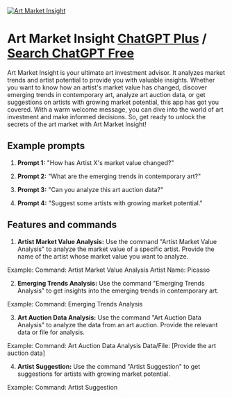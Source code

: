 
[![Art Market Insight](https://files.oaiusercontent.com/file-QqyBZbKqMjKXpOCm1qo10uPY?se=2123-10-17T09%3A35%3A16Z&sp=r&sv=2021-08-06&sr=b&rscc=max-age%3D31536000%2C%20immutable&rscd=attachment%3B%20filename%3D55780d50-a760-4691-9f27-4be1e874d285.png&sig=yDsNSTAavBdTMUQto1%2B/9swBEzYP7PLBuzIqgVBwUXg%3D)](https://chat.openai.com/g/g-4vPOBMrN6-art-market-insight)

# Art Market Insight [ChatGPT Plus](https://chat.openai.com/g/g-4vPOBMrN6-art-market-insight) / [Search ChatGPT Free](https://gptcall.net/index.html#/?search=Art%20Market%20Insight)

Art Market Insight is your ultimate art investment advisor. It analyzes market trends and artist potential to provide you with valuable insights. Whether you want to know how an artist's market value has changed, discover emerging trends in contemporary art, analyze art auction data, or get suggestions on artists with growing market potential, this app has got you covered. With a warm welcome message, you can dive into the world of art investment and make informed decisions. So, get ready to unlock the secrets of the art market with Art Market Insight!

## Example prompts

1. **Prompt 1:** "How has Artist X's market value changed?"

2. **Prompt 2:** "What are the emerging trends in contemporary art?"

3. **Prompt 3:** "Can you analyze this art auction data?"

4. **Prompt 4:** "Suggest some artists with growing market potential."

## Features and commands

1. **Artist Market Value Analysis:** Use the command "Artist Market Value Analysis" to analyze the market value of a specific artist. Provide the name of the artist whose market value you want to analyze.

Example: 
Command: Artist Market Value Analysis
Artist Name: Picasso

2. **Emerging Trends Analysis:** Use the command "Emerging Trends Analysis" to get insights into the emerging trends in contemporary art.

Example: 
Command: Emerging Trends Analysis

3. **Art Auction Data Analysis:** Use the command "Art Auction Data Analysis" to analyze the data from an art auction. Provide the relevant data or file for analysis.

Example: 
Command: Art Auction Data Analysis
Data/File: [Provide the art auction data]

4. **Artist Suggestion:** Use the command "Artist Suggestion" to get suggestions for artists with growing market potential.

Example: 
Command: Artist Suggestion


